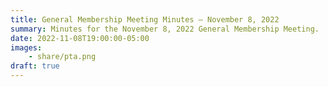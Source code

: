 ```yaml
---
title: General Membership Meeting Minutes — November 8, 2022
summary: Minutes for the November 8, 2022 General Membership Meeting.
date: 2022-11-08T19:00:00-05:00
images:
    - share/pta.png
draft: true
---
```


